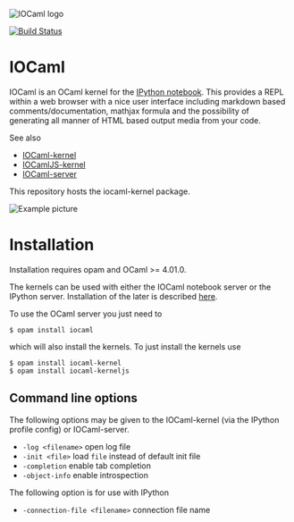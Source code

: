 ![IOCaml logo](https://raw.githubusercontent.com/andrewray/iocamlserver/master/logos/IOlogo.png "IOCaml logo")

[![Build Status](https://travis-ci.org/andrewray/iocaml.svg?branch=master)](https://travis-ci.org/andrewray/iocaml)

IOCaml
======

IOCaml is an OCaml kernel for the 
[IPython notebook](http://ipython.org/notebook.html). 
This provides a REPL within a web browser with a nice user interface 
including markdown based comments/documentation, mathjax formula and 
the possibility of generating all manner of HTML based output media 
from your code.  

See also

* [IOCaml-kernel](https://github.com/andrewray/iocaml)
* [IOCamlJS-kernel](https://github.com/andrewray/iocamljs)
* [IOCaml-server](https://github.com/andrewray/iocamlserver)

This repository hosts the iocaml-kernel package.

![Example picture](https://github.com/andrewray/iocaml/raw/master/notebooks/notebook-example-polys.png)

# Installation

Installation requires opam and OCaml >= 4.01.0.

The kernels can be used with either the IOCaml notebook server or 
the IPython server.  Installation of the later is described 
[here](https://github.com/andrewray/iocaml/wiki/ipython_install).

To use the OCaml server you just need to 

```
$ opam install iocaml
```

which will also install the kernels.  To just install the kernels use

```
$ opam install iocaml-kernel
$ opam install iocaml-kerneljs
```

## Command line options

The following options may be given to the IOCaml-kernel (via
the IPython profile config) or IOCaml-server.

* ``` -log <filename> ``` open log file
* ``` -init <file> ``` load ```file``` instead of default init file
* ``` -completion ``` enable tab completion
* ``` -object-info ``` enable introspection

The following option is for use with IPython

* ``` -connection-file <filename> ``` connection file name

